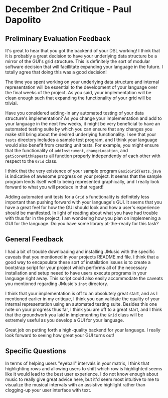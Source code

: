 
# December 2nd Critique - Paul Dapolito

## Preliminary Evaluation Feedback
It's great to hear that you got the backend of your DSL working! I think that it is probably a great decision to have your underlying data structure be a mirror of the GUI's grid structure. This is definitely the sort of modular software decision that will facillitate expanding your language in the future. I totally agree that doing this was a good decision!

The time you spent working on your underlying data structure and internal representation will be essential to the development of your language over the final weeks of the project. As you said, your implementation will be clean enough such that expanding the functionality of your grid will be trivial.

Have you considered adding-in any automated testing of your data  structure's implementation? As you change your implementation and add to your language in the next few weeks, it might be very beneficial to have an automated testing suite by which you can ensure that any changes you make still bring about the desired underlying functionality. I see that your `tests` directory includes a sample test program, and I think your language would also benefit from creating unit tests. For example, you might ensure that the functionality of `addInstrument`, `changeLocation`, and `getScoreWithRepeats` all function properly independently of each other with respect to the `Grid` class. 

I think that the very existence of your sample program `BasicGridTests.java` is indicative of awesome progress on your project. It seems that the sample program lends itself well to being represented graphically, and I really look forward to what you will produce in that regard!

Adding automated unit tests for a `Grid`'s functionality is definitely less important than pushing forward with your language's GUI. It seems that you have a great feel for how the GUI should look and how a user's experience should be manifested. In light of reading about what you have had trouble with thus far in the project, I am wondering how you plan on implemening a GUI for the language. Do you have some library at-the-ready for this task?

## General Feedback

I had a bit of trouble downloading and installing JMusic with the specific caveats that you mentioned in your projects README.md file. I think that a good way to encapsulate these sort of installation issues is to create a bootstrap script for your project which performs all of the necessary installation and setup neeed to have users execute programs in your language right away. This script could also easily accommodate the caveats you mentioned regarding JMusic's `inst` directory.

I think that your implementation is off to an absolutely great start, and as I mentioned earlier in my critique, I think you can validate the quality of your internal representation using an automated testing suite. Besides this one note on your progress thus far, I think you are off to a great start, and I think that the groundwork you laid in implementing the `Grid` class will be extremely useful as you develop a GUI for your language.

Great job on putting forth a high-quality backend for your language. I really look forward to seeing how great your GUI turns out!

## Specific Questions
In terms of helping users "eyeball" intervals in your matrix, I think that highlighting rows and allowing users to shift which row is highlighted seems like it would lead to the best user experience. I do not know enough about music to really give great advice here, but it'd seem most intuitive to me to visualize the musical intervals with an assistive highlight rather than clogging-up your user interface with text.

